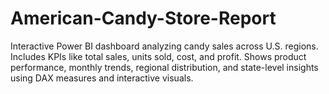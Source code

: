 # American-Candy-Store-Report
Interactive Power BI dashboard analyzing candy sales across U.S. regions. Includes KPIs like total sales, units sold, cost, and profit. Shows product performance, monthly trends, regional distribution, and state-level insights using DAX measures and interactive visuals.
